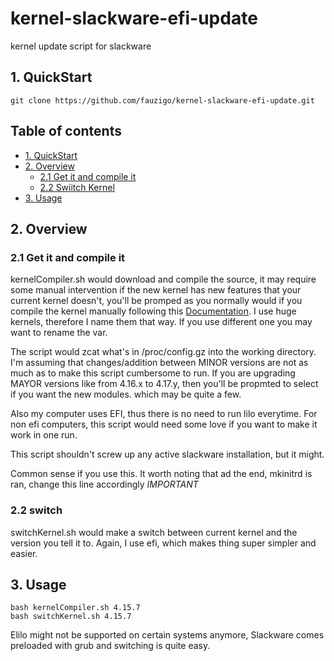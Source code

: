 # kernel-slackware-efi-update
kernel update script for slackware 

## 1. QuickStart
```
git clone https://github.com/fauzigo/kernel-slackware-efi-update.git

```

## Table of contents

- [1. QuickStart](#1-quickstart)
- [2. Overview](#2-overview)
  - [2.1 Get it and compile it](#21-get-it-and-compile-it)
  - [2.2 Swiitch Kernel](#22-switch-kernel)
- [3. Usage](#3-usage)


## 2. Overview 

### 2.1 Get it and compile it

kernelCompiler.sh would download and compile the source, it may require some manual intervention if the new kernel has new features that your current kernel doesn't, you'll be promped as you normally would if you compile the kernel manually following this [Documentation](https://docs.slackware.com/howtos:slackware_admin:kernelbuilding). I use huge kernels, therefore I name them that way. If you use different one you may want to rename the var. 

The script would zcat what's in /proc/config.gz into the working directory. I'm assuming that changes/addition between MINOR versions are not as much as to make this script cumbersome to run. If you are upgrading MAYOR versions like  from 4.16.x to 4.17.y, then you'll be propmted to select if you want the new modules. which may be quite a few. 

Also my computer uses EFI, thus there is no need to run lilo everytime. For non efi computers, this script would need some love if you want to make it work in one run.

This script shouldn't screw up any active slackware installation, but it might.

Common sense if you use this. It worth noting that ad the end, mkinitrd is ran, change this line accordingly *IMPORTANT*


### 2.2 switch 

switchKernel.sh would make a switch between current kernel and the version you tell it to. Again, I use efi, which makes thing super simpler and easier.


## 3. Usage

```
bash kernelCompiler.sh 4.15.7
bash switchKernel.sh 4.15.7
```

Elilo might not be supported on certain systems anymore, Slackware comes preloaded with grub and switching is quite easy.


